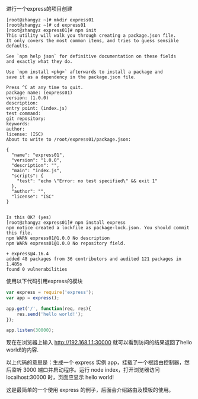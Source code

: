 
进行一个express的项目创建

```shell
[root@zhangyz ~]# mkdir express01
[root@zhangyz ~]# cd express01
[root@zhangyz express01]# npm init
This utility will walk you through creating a package.json file.
It only covers the most common items, and tries to guess sensible defaults.

See `npm help json` for definitive documentation on these fields
and exactly what they do.

Use `npm install <pkg>` afterwards to install a package and
save it as a dependency in the package.json file.

Press ^C at any time to quit.
package name: (express01) 
version: (1.0.0) 
description: 
entry point: (index.js) 
test command: 
git repository: 
keywords: 
author: 
license: (ISC) 
About to write to /root/express01/package.json:

{
  "name": "express01",
  "version": "1.0.0",
  "description": "",
  "main": "index.js",
  "scripts": {
    "test": "echo \"Error: no test specified\" && exit 1"
  },
  "author": "",
  "license": "ISC"
}


Is this OK? (yes) 
[root@zhangyz express01]# npm install express
npm notice created a lockfile as package-lock.json. You should commit this file.
npm WARN express01@1.0.0 No description
npm WARN express01@1.0.0 No repository field.

+ express@4.16.4
added 48 packages from 36 contributors and audited 121 packages in 1.485s
found 0 vulnerabilities
```

使用以下代码引用express的模块

```javascript
var express = require('express');
var app = express();

app.get('/', function(req, res){
    res.send('hello world!');
});

app.listen(30000);
```

现在在浏览器上输入 http://192.168.1.1:30000 就可以看到访问的结果返回了hello world!的内容.

以上代码的意思是：生成一个 express 实例 app，挂载了一个根路由控制器，然后监听 3000 端口并启动程序。运行 node index，打开浏览器访问 localhost:30000 时，页面应显示 hello world!

这是最简单的一个使用 express 的例子，后面会介绍路由及模板的使用。





